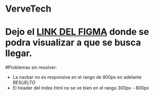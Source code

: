 # VerveTech
#  Dejo el [LINK DEL FIGMA](https://www.figma.com/file/mtxIWIOkvecy6Hwvu3GgKr/Verve-Tech?node-id=0%3A1) donde se podra visualizar a que se busca llegar.

#Problemas sin resolver:
- La navbar no es responsive en el rango de 800px en adelante *RESUELTO*
- El header del index.html no se ve bien en el rango 300px - 800px
